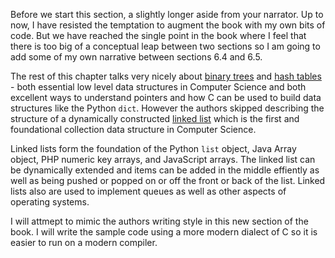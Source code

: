 Before we start this section, a slightly longer aside from your narrator.  Up to now, I have resisted the 
temptation to augment the book with my own bits of code.   But we have reached the single point in the book 
where I feel that there is too big of a conceptual leap between two sections
so I am going to add some of my own narrative between sections 6.4 and 6.5.

The rest of this chapter talks very nicely about 
[binary trees](https://en.wikipedia.org/wiki/Binary_tree)
and 
[hash tables](https://en.wikipedia.org/wiki/Hash_table) - both essential low level data
structures in Computer Science and both excellent ways to understand pointers and how C can be used to
build data structures like the Python `dict`.  However the authors skipped describing
the structure of a dynamically constructed
[linked list](https://en.wikipedia.org/wiki/Linked_list) which is the 
first and foundational collection data structure in Computer Science.

Linked lists form the foundation of the Python `list` object, Java Array object, PHP numeric key arrays,
and JavaScript arrays.   The linked list can be dynamically extended and items can be added in the middle
effiently as well as being pushed or popped on  or off the front or back of the list.  Linked lists also
are used to implement queues as well as other aspects of operating systems.

I will attmept to mimic the authors writing style in this new section of the book.  I will write the sample code
using a more modern dialect of C so it is easier to run on a modern compiler.


